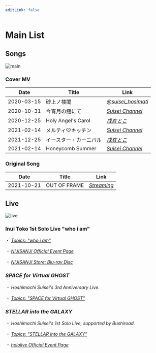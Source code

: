 ```yaml
---
editLink: false
---
```


# Main List

## Songs

![main](https://img.suisei.cc/cover_mv.jpg)

### Cover MV

<!-- prettier-ignore -->
|Date|Title|Link|
|:--:|-----|----|
|2020-03-15|砂上ノ楼閣|[<i class="fab fa-twitter" /> @suisei_hosimati](https://twitter.com/suisei_hosimati/status/1239146084712083456)|
|2020-10-31|今宵月の館にて|[<i class="fab fa-youtube" /> Suisei Channel](https://youtu.be/vhmFj1owmuk)|
|2020-12-25|Holy Angel's Carol|[<i class="fab fa-youtube" /> 戌亥とこ](https://youtu.be/vhmFj1owmu)|
|2021-02-14|メルティ♡キッチン|[<i class="fab fa-youtube" /> Suisei Channel](https://youtu.be/KiUvL-rp1zg)|
|2021-12-25|イースター・カーニバル|[<i class="fab fa-youtube" /> 戌亥とこ](https://youtu.be/edp420amW1s)|
|2021-02-14|Honeycomb Summer|[<i class="fab fa-youtube" /> Suisei Channel](https://youtu.be/aWv2KjaFqBA)|

### Original Song

<!-- prettier-ignore -->
|Date|Title|Link|
|:--:|-----|----|
|2021-10-21|OUT OF FRAME|[<i class="fa-solid fa-link" /> Streaming](https://cover.lnk.to/oof)|

## Live

![live](https://img.suisei.cc/live.jpg)

### Inui Toko 1st Solo Live "who i am"

・ [<i class="fa-solid fa-microphone-lines" /> _Topics: "who i am"_](/topics/music/toko_whoiam/) &nbsp; <i class="fa-solid fa-arrow-right-from-bracket" />

・ [<i class="fa-solid fa-music" /> NIJISANJI Official Event Page](https://event.nijisanji.app/inui_whoiam/)

・ [<i class="fa-solid fa-compact-disc" /> NIJISANJI Store: Blu-ray Disc](https://shop.nijisanji.jp/s/niji/item/detail/NJSJ-026)

### SPACE for Virtual GHOST

・ Hoshimachi Suisei's 3rd Anniversary Live.

・ [<i class="fa-solid fa-microphone-lines" /> _Topics: "SPACE for Virtual GHOST"_](/topics/music/suisei_ghost/) &nbsp; <i class="fa-solid fa-arrow-right-from-bracket" />

### STELLAR into the GALAXY

・ Hoshimachi Suisei's 1st Solo Live, supported by Bushiroad.

・ [<i class="fa-solid fa-microphone-lines" /> _Topics: "STELLAR into the GALAXY"_](/topics/music/suisei_galaxy/) &nbsp; <i class="fa-solid fa-arrow-right-from-bracket" />

・ [<i class="fa-solid fa-music" /> hololive Official Event Page](https://stellarintothegalaxy.hololive.tv/)
